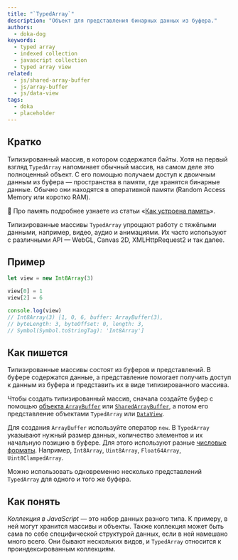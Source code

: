 ```yaml
---
title: "`TypedArray`"
description: "Объект для представления бинарных данных из буфера."
authors:
  - doka-dog
keywords:
  - typed array
  - indexed collection
  - javascript collection
  - typed array view
related:
  - js/shared-array-buffer
  - js/array-buffer
  - js/data-view
tags:
  - doka
  - placeholder
---
```


## Кратко

Типизированный массив, в котором содержатся байты. Хотя на первый взгляд `TypedArray` напоминает обычный массив, на самом деле это полноценный объект. С его помощью получаем доступ к двоичным данным из буфера — пространства в памяти, где хранятся бинарные данные. Обычно они находятся в оперативной памяти (Random Access Memory или коротко RAM).

<aside>

🧠 Про память подробнее узнаете из статьи «[Как устроена память](/tools/trivial-memory-model/)».

</aside>

Типизированные массивы `TypedArray` упрощают работу с тяжёлыми данными, например, видео, аудио и анимациями. Их часто используют с различными API — WebGL, Canvas 2D, XMLHttpRequest2 и так далее.

## Пример

```js
let view = new Int8Array(3)

view[0] = 1
view[2] = 6

console.log(view)
// Int8Array(3) [1, 0, 6, buffer: ArrayBuffer(3),
// byteLength: 3, byteOffset: 0, length: 3,
// Symbol(Symbol.toStringTag): 'Int8Array']
```

## Как пишется

Типизированные массивы состоят из буферов и представлений. В буфере содержатся данные, а представление помогает получить доступ к данным из буфера и представить их в виде типизированного массива.

Чтобы создать типизированный массив, сначала создайте буфер с помощью [объекта `ArrayBuffer`](/js/array-buffer/) или [`SharedArrayBuffer`](/js/shared-array-buffer/), а потом его представление объектами `TypedArray` или [`DataView`](/js/data-view/).

Для создания `ArrayBuffer` используйте оператор `new`. В `TypedArray` указывают нужный размер данных, количество элементов и их начальную позицию в буфере. Для этого используют разные [числовые форматы](https://tc39.es/ecma262/multipage/indexed-collections.html#table-the-typedarray-constructors). Например, `Int8Array`, `Uint8Array`, `Float64Array`, `Uint8ClampedArray`.

Можно использовать одновременно несколько представлений `TypedArray` для одного и того же буфера.

## Как понять

_Коллекция в JavaScript_ — это набор данных разного типа. К примеру, в ней могут хранится массивы и объекты. Также коллекция может быть сама по себе специфической структурой данных, если в ней намешано много всего. Они бывают нескольких видов, и `TypedArray` относится к проиндексированным коллекциям.
